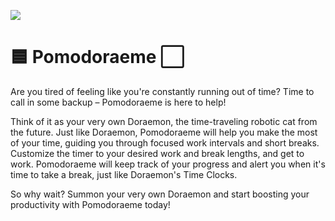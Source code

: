 ![](https://gcdnb.pbrd.co/images/XEPIde2TtqKg.png?o=1)
# 🟦 Pomodoraeme ⬜

Are you tired of feeling like you're constantly running out of time? Time to call in some backup – Pomodoraeme is here to help!

Think of it as your very own Doraemon, the time-traveling robotic cat from the future. Just like Doraemon, Pomodoraeme will help you make the most of your time, guiding you through focused work intervals and short breaks. Customize the timer to your desired work and break lengths, and get to work. Pomodoraeme will keep track of your progress and alert you when it's time to take a break, just like Doraemon's Time Clocks.

So why wait? Summon your very own Doraemon and start boosting your productivity with Pomodoraeme today!

